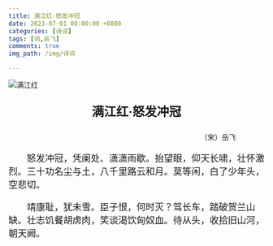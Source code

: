 ```yaml
---
title: 满江红·怒发冲冠
date: 2023-07-01 08:00:00 +0800
categories: [诗词]
tags: [词,岳飞]
comments: true
img_path: /img/诗词

---
```


![满江红](满江红.jpg)

<p align="center" style="font-family:微软雅黑;font-size:x-large;font-weight:bold"> 满江红·怒发冲冠 </p>

<p align="right" style="padding-right:4em;font-family:微软雅黑">（宋）岳飞 </p>

<p style="text-indent:2em;font-family:宋体;font-size:large"> 怒发冲冠，凭阑处、潇潇雨歇。抬望眼，仰天长啸，壮怀激烈。三十功名尘与土，八千里路云和月。莫等闲，白了少年头，空悲切。 </p>

<p style="text-indent:2em;font-family:宋体;font-size:large"> 靖康耻，犹未雪。臣子恨，何时灭？驾长车，踏破贺兰山缺。壮志饥餐胡虏肉，笑谈渴饮匈奴血。待从头，收拾旧山河，朝天阙。 </p>
